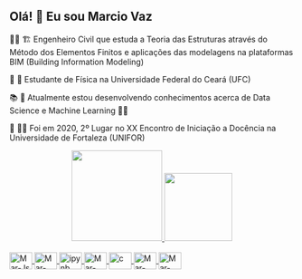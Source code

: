 ## Olá! :wave: Eu sou Marcio Vaz

:man_student: :building_construction:   Engenheiro Civil que estuda a Teoria das Estruturas através do Método dos Elementos Finitos e 
                                        aplicações das modelagens na plataformas BIM (Building Information Modeling)
                                        
:dizzy: :triangular_ruler:  Estudante de Física na Universidade Federal do Ceará (UFC)

:books: :brain:   Atualmente estou desenvolvendo conhecimentos acerca de Data Science e Machine Learning  :technologist:

:2nd_place_medal: :man_teacher:    Foi em 2020, 2º Lugar no XX Encontro de Iniciação a Docência na Universidade de Fortaleza (UNIFOR)

<div align="center">
  <a href="https://github.com/Marciovazjr">
  <img height="160em" src="https://github-readme-stats.vercel.app/api?username=Marciovazjr&show_icons=true&theme=graywhite&include_all_commits=true&count_private=true"/>
  <img height="120em" src="https://github-readme-stats.vercel.app/api/top-langs/?username=Marciovazjr&layout=compact&langs_count=3&theme=graywhite"/>
</div>

<div style="display: inline_block"><br>
  <img align="center" alt="Mar-Js" height="30" width="40" src="https://cdn.jsdelivr.net/gh/devicons/devicon/icons/javascript/javascript-original.svg">
  <img align="center" alt="Mar-Python" height="30" width="40" src="https://cdn.jsdelivr.net/gh/devicons/devicon/icons/python/python-original.svg">
  <img align="center" alt="ipynb" height="30" width="40" src="https://cdn.jsdelivr.net/gh/devicons/devicon/icons/jupyter/jupyter-original-wordmark.svg">
  <img align="center" alt="Mar-Matlab" height="30" width="40" src="https://cdn.jsdelivr.net/gh/devicons/devicon/icons/matlab/matlab-original.svg">
  <img align="center" alt="c" height="30" width="40" src="https://cdn.jsdelivr.net/gh/devicons/devicon/icons/c/c-original.svg">
  <img align="center" alt="Mar-SQL" height="30" width="40" src="https://cdn.jsdelivr.net/gh/devicons/devicon/icons/mysql/mysql-original-wordmark.svg">
  <img align="center" alt="Mar-GIT" height="30" width="40" src="https://cdn.jsdelivr.net/gh/devicons/devicon/icons/git/git-original.svg">
</div>
